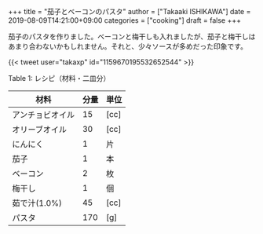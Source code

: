 +++
title = "茄子とベーコンのパスタ"
author = ["Takaaki ISHIKAWA"]
date = 2019-08-09T14:21:00+09:00
categories = ["cooking"]
draft = false
+++

茄子のパスタを作りました。ベーコンと梅干しも入れましたが、茄子と梅干しはあまり合わないかもしれません。それと、少々ソースが多めだった印象です。  

{{< tweet user="takaxp" id="1159670195532652544" >}}  

<div class="table-caption">
  <span class="table-number">Table 1</span>:
  レシピ（材料・二皿分）
</div>

| 材料      | 分量 | 単位 |
|---------|----|----|
| アンチョビオイル | 15  | [cc] |
| オリーブオイル | 30  | [cc] |
| にんにく  | 1   | 片   |
| 茄子      | 1   | 本   |
| ベーコン  | 2   | 枚   |
| 梅干し    | 1   | 個   |
| 茹で汁(1.0%) | 45  | [cc] |
| パスタ    | 170 | [g]  |